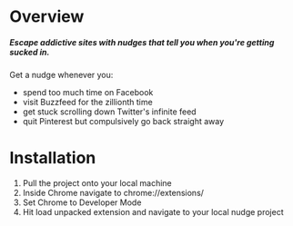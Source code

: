 # Overview

##### Escape addictive sites with nudges that tell you when you're getting sucked in.

Get a nudge whenever you:
- spend too much time on Facebook
- visit Buzzfeed for the zillionth time
- get stuck scrolling down Twitter's infinite feed
- quit Pinterest but compulsively go back straight away



# Installation

1. Pull the project onto your local machine
2. Inside Chrome navigate to chrome://extensions/
3. Set Chrome to Developer Mode
4. Hit load unpacked extension and navigate to your local nudge project
